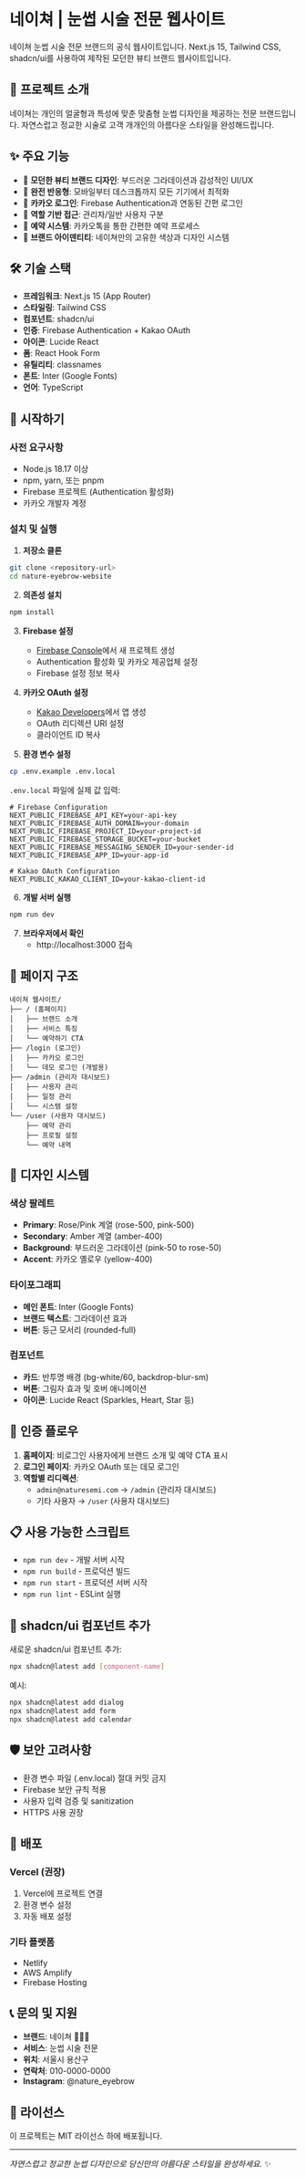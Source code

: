 # 네이쳐 | 눈썹 시술 전문 웹사이트

네이쳐 눈썹 시술 전문 브랜드의 공식 웹사이트입니다. Next.js 15, Tailwind CSS, shadcn/ui를 사용하여 제작된 모던한 뷰티 브랜드 웹사이트입니다.

## 🌟 프로젝트 소개

네이쳐는 개인의 얼굴형과 특성에 맞춘 맞춤형 눈썹 디자인을 제공하는 전문 브랜드입니다. 자연스럽고 정교한 시술로 고객 개개인의 아름다운 스타일을 완성해드립니다.

## ✨ 주요 기능

- 🎨 **모던한 뷰티 브랜드 디자인**: 부드러운 그라데이션과 감성적인 UI/UX
- 📱 **완전 반응형**: 모바일부터 데스크톱까지 모든 기기에서 최적화
- 🔐 **카카오 로그인**: Firebase Authentication과 연동된 간편 로그인
- 👥 **역할 기반 접근**: 관리자/일반 사용자 구분
- 🎯 **예약 시스템**: 카카오톡을 통한 간편한 예약 프로세스
- 💅 **브랜드 아이덴티티**: 네이쳐만의 고유한 색상과 디자인 시스템

## 🛠 기술 스택

- **프레임워크**: Next.js 15 (App Router)
- **스타일링**: Tailwind CSS
- **컴포넌트**: shadcn/ui
- **인증**: Firebase Authentication + Kakao OAuth
- **아이콘**: Lucide React
- **폼**: React Hook Form
- **유틸리티**: classnames
- **폰트**: Inter (Google Fonts)
- **언어**: TypeScript

## 🚀 시작하기

### 사전 요구사항

- Node.js 18.17 이상
- npm, yarn, 또는 pnpm
- Firebase 프로젝트 (Authentication 활성화)
- 카카오 개발자 계정

### 설치 및 실행

1. **저장소 클론**

```bash
git clone <repository-url>
cd nature-eyebrow-website
```

2. **의존성 설치**

```bash
npm install
```

3. **Firebase 설정**

   - [Firebase Console](https://console.firebase.google.com/)에서 새 프로젝트 생성
   - Authentication 활성화 및 카카오 제공업체 설정
   - Firebase 설정 정보 복사

4. **카카오 OAuth 설정**

   - [Kakao Developers](https://developers.kakao.com/)에서 앱 생성
   - OAuth 리디렉션 URI 설정
   - 클라이언트 ID 복사

5. **환경 변수 설정**

```bash
cp .env.example .env.local
```

`.env.local` 파일에 실제 값 입력:

```env
# Firebase Configuration
NEXT_PUBLIC_FIREBASE_API_KEY=your-api-key
NEXT_PUBLIC_FIREBASE_AUTH_DOMAIN=your-domain
NEXT_PUBLIC_FIREBASE_PROJECT_ID=your-project-id
NEXT_PUBLIC_FIREBASE_STORAGE_BUCKET=your-bucket
NEXT_PUBLIC_FIREBASE_MESSAGING_SENDER_ID=your-sender-id
NEXT_PUBLIC_FIREBASE_APP_ID=your-app-id

# Kakao OAuth Configuration
NEXT_PUBLIC_KAKAO_CLIENT_ID=your-kakao-client-id
```

6. **개발 서버 실행**

```bash
npm run dev
```

7. **브라우저에서 확인**
   - http://localhost:3000 접속

## 📱 페이지 구조

```
네이쳐 웹사이트/
├── / (홈페이지)
│   ├── 브랜드 소개
│   ├── 서비스 특징
│   └── 예약하기 CTA
├── /login (로그인)
│   ├── 카카오 로그인
│   └── 데모 로그인 (개발용)
├── /admin (관리자 대시보드)
│   ├── 사용자 관리
│   ├── 일정 관리
│   └── 시스템 설정
└── /user (사용자 대시보드)
    ├── 예약 관리
    ├── 프로필 설정
    └── 예약 내역
```

## 🎨 디자인 시스템

### 색상 팔레트

- **Primary**: Rose/Pink 계열 (rose-500, pink-500)
- **Secondary**: Amber 계열 (amber-400)
- **Background**: 부드러운 그라데이션 (pink-50 to rose-50)
- **Accent**: 카카오 옐로우 (yellow-400)

### 타이포그래피

- **메인 폰트**: Inter (Google Fonts)
- **브랜드 텍스트**: 그라데이션 효과
- **버튼**: 둥근 모서리 (rounded-full)

### 컴포넌트

- **카드**: 반투명 배경 (bg-white/60, backdrop-blur-sm)
- **버튼**: 그림자 효과 및 호버 애니메이션
- **아이콘**: Lucide React (Sparkles, Heart, Star 등)

## 🔐 인증 플로우

1. **홈페이지**: 비로그인 사용자에게 브랜드 소개 및 예약 CTA 표시
2. **로그인 페이지**: 카카오 OAuth 또는 데모 로그인
3. **역할별 리디렉션**:
   - `admin@naturesemi.com` → `/admin` (관리자 대시보드)
   - 기타 사용자 → `/user` (사용자 대시보드)

## 📋 사용 가능한 스크립트

- `npm run dev` - 개발 서버 시작
- `npm run build` - 프로덕션 빌드
- `npm run start` - 프로덕션 서버 시작
- `npm run lint` - ESLint 실행

## 🧩 shadcn/ui 컴포넌트 추가

새로운 shadcn/ui 컴포넌트 추가:

```bash
npx shadcn@latest add [component-name]
```

예시:

```bash
npx shadcn@latest add dialog
npx shadcn@latest add form
npx shadcn@latest add calendar
```

## 🛡 보안 고려사항

- 환경 변수 파일 (.env.local) 절대 커밋 금지
- Firebase 보안 규칙 적용
- 사용자 입력 검증 및 sanitization
- HTTPS 사용 권장

## 🚀 배포

### Vercel (권장)

1. Vercel에 프로젝트 연결
2. 환경 변수 설정
3. 자동 배포 설정

### 기타 플랫폼

- Netlify
- AWS Amplify
- Firebase Hosting

## 📞 문의 및 지원

- **브랜드**: 네이쳐 👩🏻‍🔬
- **서비스**: 눈썹 시술 전문
- **위치**: 서울시 용산구
- **연락처**: 010-0000-0000
- **Instagram**: @nature_eyebrow

## 📄 라이선스

이 프로젝트는 MIT 라이선스 하에 배포됩니다.

---

_자연스럽고 정교한 눈썹 디자인으로 당신만의 아름다운 스타일을 완성하세요._ ✨
